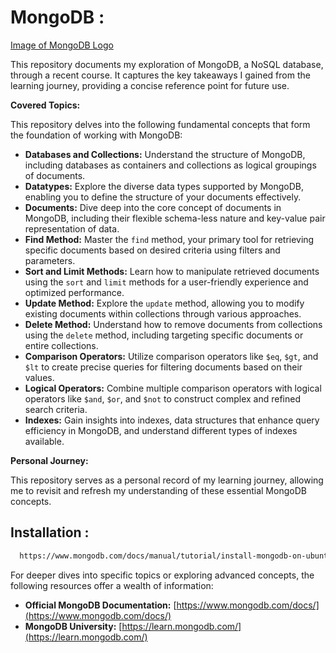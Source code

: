 # MongoDB :

[Image of MongoDB Logo](https://www.mongodb.com/sites/default/files/assets/img/logo.svg)

This repository documents my exploration of MongoDB, a NoSQL database, through a recent course. It captures the key takeaways I gained from the learning journey, providing a concise reference point for future use.

**Covered Topics:**

This repository delves into the following fundamental concepts that form the foundation of working with MongoDB:

* **Databases and Collections:** Understand the structure of MongoDB, including databases as containers and collections as logical groupings of documents.
* **Datatypes:** Explore the diverse data types supported by MongoDB, enabling you to define the structure of your documents effectively.
* **Documents:** Dive deep into the core concept of documents in MongoDB, including their flexible schema-less nature and key-value pair representation of data.
* **Find Method:** Master the `find` method, your primary tool for retrieving specific documents based on desired criteria using filters and parameters.
* **Sort and Limit Methods:** Learn how to manipulate retrieved documents using the `sort` and `limit` methods for a user-friendly experience and optimized performance.
* **Update Method:** Explore the `update` method, allowing you to modify existing documents within collections through various approaches.
* **Delete Method:** Understand how to remove documents from collections using the `delete` method, including targeting specific documents or entire collections.
* **Comparison Operators:** Utilize comparison operators like `$eq`, `$gt`, and `$lt` to create precise queries for filtering documents based on their values.
* **Logical Operators:** Combine multiple comparison operators with logical operators like `$and`, `$or`, and `$not` to construct complex and refined search criteria.
* **Indexes:** Gain insights into indexes, data structures that enhance query efficiency in MongoDB, and understand different types of indexes available.

**Personal Journey:**

This repository serves as a personal record of my learning journey, allowing me to revisit and refresh my understanding of these essential MongoDB concepts.

## Installation :
```bash
  https://www.mongodb.com/docs/manual/tutorial/install-mongodb-on-ubuntu/
```

For deeper dives into specific topics or exploring advanced concepts, the following resources offer a wealth of information:

* **Official MongoDB Documentation:** [https://www.mongodb.com/docs/](https://www.mongodb.com/docs/)
* **MongoDB University:** [https://learn.mongodb.com/](https://learn.mongodb.com/)
